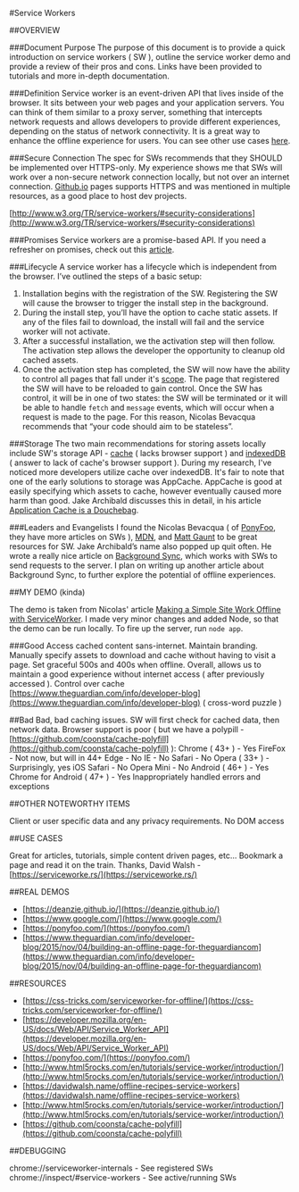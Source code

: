 #Service Workers

##OVERVIEW

###Document Purpose
The purpose of this document is to provide a quick introduction on service workers ( SW ), outline the service worker demo and provide a review of their pros and cons. Links have been provided to tutorials and more in-depth documentation.

###Definition
Service worker is an event-driven API that lives inside of the browser. It sits between your web pages and your application servers. You can think of them similar to a proxy server, something that intercepts network requests and allows developers to provide different experiences, depending on the status of network connectivity. It is a great way to enhance the offline experience for users. You can see other use cases [here](https://developer.mozilla.org/en-US/docs/Web/API/Service_Worker_API#Other_use_case_ideas).

###Secure Connection
The spec for SWs recommends that they SHOULD be implemented over HTTPS-only. My experience shows me that SWs will work over a non-secure network connection locally, but not over an internet connection. [Github.io](https://pages.github.com/) pages supports HTTPS and was mentioned in multiple resources, as a good place to host dev projects.

[http://www.w3.org/TR/service-workers/#security-considerations](http://www.w3.org/TR/service-workers/#security-considerations)

###Promises
Service workers are a promise-based API. If you need a refresher on promises, check out this [article](https://ponyfoo.com/articles/es6-promises-in-depth).

###Lifecycle
A service worker has a lifecycle which is independent from the browser. I’ve outlined the steps of a basic setup:
1.  Installation begins with the registration of the SW. Registering the SW will cause the browser to trigger the install step in the background.
2.  During the install step, you’ll have the option to cache static assets. If any of the files fail to download, the install will fail and the service worker will not activate.
3.  After a successful installation, we the activation step will then follow. The activation step allows the developer the opportunity to cleanup old cached assets.
4.  Once the activation step has completed, the SW will now have the ability to control all pages that fall under it's [scope](https://developer.mozilla.org/en-US/docs/Web/API/ServiceWorkerGlobalScope). The page that registered the SW will have to be reloaded to gain control. Once the SW has control, it will be in one of two states: the SW will be terminated or it will be able to handle `fetch` and `message` events, which will occur when a request is made to the page. For this reason, Nicolas Bevacqua recommends that “your code should aim to be stateless”.

###Storage
The two main recommendations for storing assets locally include SW's storage API - [cache](https://developer.mozilla.org/en-US/docs/Web/API/Cache) ( lacks browser support ) and [indexedDB](https://developer.mozilla.org/en-US/docs/Web/API/IndexedDB_API) ( answer to lack of cache's browser support ). During my research, I've noticed more developers utilize cache over indexedDB.  It's fair to note that one of the early solutions to storage was AppCache. AppCache is good at easily specifying which assets to cache, however eventually caused more harm than good. Jake Archibald discusses this in detail, in his article [Application Cache is a Douchebag](http://alistapart.com/article/application-cache-is-a-douchebag).

###Leaders and Evangelists
I found the Nicolas Bevacqua ( of [PonyFoo](https://ponyfoo.com/), they have more articles on SWs ), [MDN](https://developer.mozilla.org/en-US/docs/Web/API/Service_Worker_API/Using_Service_Workers), and [Matt Gaunt](http://www.html5rocks.com/en/tutorials/service-worker/introduction/) to be great resources for SW. Jake Archibald’s name also popped up quit often. He wrote a really nice article on [Background Sync](https://developers.google.com/web/updates/2015/12/background-sync), which works with SWs to send requests to the server. I plan on writing up another article about Background Sync, to further explore the potential of offline experiences.


##MY DEMO (kinda)

The demo is taken from Nicolas' article [Making a Simple Site Work Offline with ServiceWorker](https://css-tricks.com/serviceworker-for-offline/). I made very minor changes and added Node, so that the demo can be run locally. To fire up the server, run `node app`.

###Good
Access cached content sans-internet. Maintain branding.
Manually specify assets to download and cache without having to visit a page.
Set graceful 500s and 400s when offline.
Overall, allows us to maintain a good experience without internet access ( after previously accessed ).
Control over cache
[https://www.theguardian.com/info/developer-blog](https://www.theguardian.com/info/developer-blog) ( cross-word puzzle )


##Bad
Bad, bad caching issues. SW will first check for cached data, then network data.
Browser support is poor ( but we have a polypill - [https://github.com/coonsta/cache-polyfill](https://github.com/coonsta/cache-polyfill) ):
Chrome ( 43+ ) - Yes
FireFox - Not now, but will in 44+
Edge - No
IE - No
Safari - No
Opera ( 33+ ) - Surprisingly, yes
iOS Safari - No
Opera Mini - No
Android ( 46+ ) - Yes
Chrome for Android ( 47+ ) - Yes
Inappropriately handled errors and exceptions


##OTHER NOTEWORTHY ITEMS

Client or user specific data and any privacy requirements.
No DOM access


##USE CASES

Great for articles, tutorials, simple content driven pages, etc...  Bookmark a page and read it on the train.
Thanks, David Walsh - [https://serviceworke.rs/](https://serviceworke.rs/)


##REAL DEMOS

* [https://deanzie.github.io/](https://deanzie.github.io/)
* [https://www.google.com/](https://www.google.com/)
* [https://ponyfoo.com/](https://ponyfoo.com/)
* [https://www.theguardian.com/info/developer-blog/2015/nov/04/building-an-offline-page-for-theguardiancom](https://www.theguardian.com/info/developer-blog/2015/nov/04/building-an-offline-page-for-theguardiancom)


##RESOURCES

* [https://css-tricks.com/serviceworker-for-offline/](https://css-tricks.com/serviceworker-for-offline/)
* [https://developer.mozilla.org/en-US/docs/Web/API/Service_Worker_API](https://developer.mozilla.org/en-US/docs/Web/API/Service_Worker_API)
* [https://ponyfoo.com/](https://ponyfoo.com/)
* [http://www.html5rocks.com/en/tutorials/service-worker/introduction/](http://www.html5rocks.com/en/tutorials/service-worker/introduction/)
* [https://davidwalsh.name/offline-recipes-service-workers](https://davidwalsh.name/offline-recipes-service-workers)
* [http://www.html5rocks.com/en/tutorials/service-worker/introduction/](http://www.html5rocks.com/en/tutorials/service-worker/introduction/)
* [https://github.com/coonsta/cache-polyfill](https://github.com/coonsta/cache-polyfill)


##DEBUGGING

chrome://serviceworker-internals - See registered SWs
chrome://inspect/#service-workers - See active/running SWs
